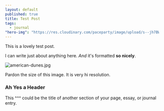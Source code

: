 ```yaml
---
layout: default
published: true
title: Test Post
tags: 
  - journal
"hero-img": "https://res.cloudinary.com/paceparty/image/upload/s--jh7BWurI--/c_scale,q_jpegmini,w_1440/v1434114724/IMG_3034_mtl2ax.jpg"
---
```



This is a lovely test post.

I can write just about anything here. _And_ it's formatted **so nicely**.

![american-dunes.jpg]({{site.baseurl}}/assets/images/american-dunes.jpg)

Pardon the size of this image. It is very hi resolution.

### Ah Yes a Header

This ^^^ could be the title of another section of your page, essay, or journal entry.
